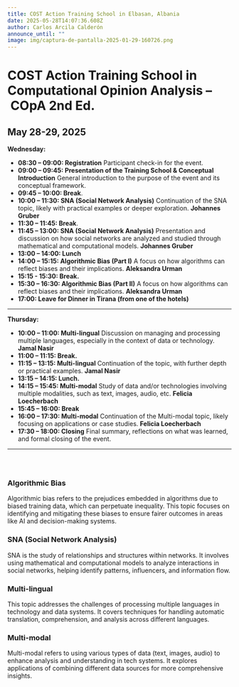 ```yaml
---
title: COST Action Training School in Elbasan, Albania
date: 2025-05-28T14:07:36.608Z
author: Carlos Arcila Calderón
announce_until: ""
image: img/captura-de-pantalla-2025-01-29-160726.png
---
```

# **COST Action Training School in Computational Opinion Analysis – COpA** 2nd Ed.

## **May 28-29, 2025** 

**Wednesday:**

* **08:30 – 09:00: Registration** Participant check-in for the event.
* **09:00 – 09:45: Presentation of the Training School & Conceptual Introduction** General introduction to the purpose of the event and its conceptual framework.
* **09:45 – 10:00: Break**.
* **10:00 – 11:30: SNA (Social Network Analysis)** Continuation of the SNA topic, likely with practical examples or deeper exploration.  **Johannes Gruber** 
* **11:30 – 11:45: Break**.
* **11:45 – 13:00: SNA (Social Network Analysis)** Presentation and discussion on how social networks are analyzed and studied through mathematical and computational models.  **Johannes Gruber**
* **13:00 – 14:00: Lunch** 
* **14:00 – 15:15: Algorithmic Bias (Part I)** A focus on how algorithms can reflect biases and their implications.  **Aleksandra Urman**
* **1﻿5:15 - 15:30: Break.**
* **15:30 – 16:30: Algorithmic Bias (Part II)** A focus on how algorithms can reflect biases and their implications.  **Aleksandra Urman**
* **17:00: Leave for Dinner in Tirana (from one of the hotels)**

- - -

**Thursday:**

* **10:00 – 11:00: Multi-lingual** Discussion on managing and processing multiple languages, especially in the context of data or technology.  **Jamal Nasir**
* **11:00 – 11:15: Break.**
* **11:15 – 13:15: Multi-lingual** Continuation of the topic, with further depth or practical examples.  **Jamal Nasir**
* **13:15 – 14:15: Lunch.**
* **14:15 – 15:45: Multi-modal** Study of data and/or technologies involving multiple modalities, such as text, images, audio, etc.  **Felicia Loecherbach** 
* **15:45 – 16:00: Break** 
* **16:00 – 17:30: Multi-modal** Continuation of the Multi-modal topic, likely focusing on applications or case studies.  **Felicia Loecherbach**
* **17:30 – 18:00: Closing** Final summary, reflections on what was learned, and formal closing of the event.

- - -

### ﻿

### **Algorithmic Bias**

Algorithmic bias refers to the prejudices embedded in algorithms due to biased training data, which can perpetuate inequality. This topic focuses on identifying and mitigating these biases to ensure fairer outcomes in areas like AI and decision-making systems.

### **SNA (Social Network Analysis)**

SNA is the study of relationships and structures within networks. It involves using mathematical and computational models to analyze interactions in social networks, helping identify patterns, influencers, and information flow.

### **Multi-lingual**

This topic addresses the challenges of processing multiple languages in technology and data systems. It covers techniques for handling automatic translation, comprehension, and analysis across different languages.

### **Multi-modal**

Multi-modal refers to using various types of data (text, images, audio) to enhance analysis and understanding in tech systems. It explores applications of combining different data sources for more comprehensive insights.